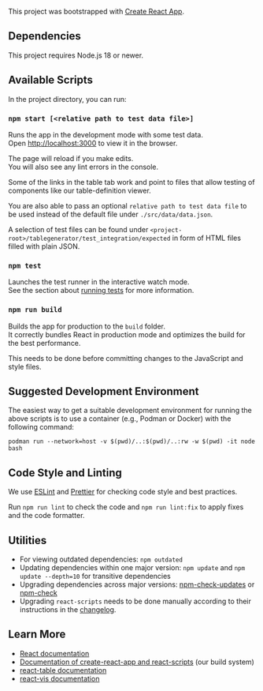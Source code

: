 <!--
This file is part of BenchExec, a framework for reliable benchmarking:
https://github.com/sosy-lab/benchexec

SPDX-FileCopyrightText: 2019-2020 Dirk Beyer <https://www.sosy-lab.org>

SPDX-License-Identifier: Apache-2.0
-->

This project was bootstrapped with [Create React App](https://github.com/facebook/create-react-app).

## Dependencies

This project requires Node.js 18 or newer.

## Available Scripts

In the project directory, you can run:

### `npm start [<relative path to test data file>]`

Runs the app in the development mode with some test data.<br>
Open [http://localhost:3000](http://localhost:3000) to view it in the browser.

The page will reload if you make edits.<br>
You will also see any lint errors in the console.

Some of the links in the table tab work and point to files
that allow testing of components like our table-definition viewer.

You are also able to pass an optional `relative path to test data file` to be used instead of the
default file under `./src/data/data.json`.

A selection of test files can be found under `<project-root>/tablegenerator/test_integration/expected` in form
of HTML files filled with plain JSON.

### `npm test`

Launches the test runner in the interactive watch mode.<br>
See the section about [running tests](https://facebook.github.io/create-react-app/docs/running-tests) for more information.

### `npm run build`

Builds the app for production to the `build` folder.<br>
It correctly bundles React in production mode and optimizes the build for the best performance.

This needs to be done before committing changes to the JavaScript and style files.

## Suggested Development Environment

The easiest way to get a suitable development environment
for running the above scripts is to use a container (e.g., Podman or Docker) with the following command:

```
podman run --network=host -v $(pwd)/..:$(pwd)/..:rw -w $(pwd) -it node bash
```

## Code Style and Linting

We use [ESLint](https://eslint.org/) and [Prettier](https://prettier.io/)
for checking code style and best practices.

Run `npm run lint` to check the code and `npm run lint:fix` to apply fixes and the code formatter.

## Utilities

- For viewing outdated dependencies: `npm outdated`
- Updating dependencies within one major version: `npm update` and `npm update --depth=10` for transitive dependencies
- Upgrading dependencies across major versions: [npm-check-updates](https://www.npmjs.com/package/npm-check-updates) or [npm-check](https://www.npmjs.com/package/npm-check)
- Upgrading `react-scripts` needs to be done manually according to their instructions in the [changelog](https://github.com/facebook/create-react-app/releases).

## Learn More

- [React documentation](https://reactjs.org/)
- [Documentation of create-react-app and react-scripts](https://create-react-app.dev/) (our build system)
- [react-table documentation](https://github.com/tannerlinsley/react-table/tree/v6)
- [react-vis documentation](https://uber.github.io/react-vis/documentation)
